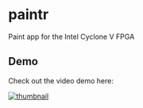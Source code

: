 # paintr
Paint app for the Intel Cyclone V FPGA

## Demo
Check out the video demo here:

[![thumbnail](https://img.youtube.com/vi/C2PEj7rRuYo/0.jpg)](https://youtu.be/C2PEj7rRuYo)
